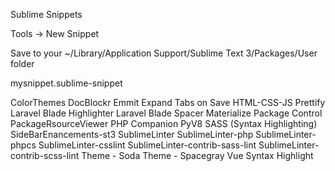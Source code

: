 Sublime Snippets

Tools -> New Snippet

Save to your ~/Library/Application Support/Sublime Text 3/Packages/User folder

mysnippet.sublime-snippet

ColorThemes
DocBlockr
Emmit
Expand Tabs on Save
HTML-CSS-JS Prettify
Laravel Blade Highlighter
Laravel Blade Spacer
Materialize
Package Control
PackageRsourceViewer
PHP Companion
PyV8
SASS (Syntax Highlighting)
SideBarEnancements-st3
SublimeLinter
SublimeLinter-php
SublimeLinter-phpcs
SublimeLinter-csslint
SublimeLinter-contrib-sass-lint
SublimeLinter-contrib-scss-lint
Theme - Soda
Theme - Spacegray
Vue Syntax Highlight